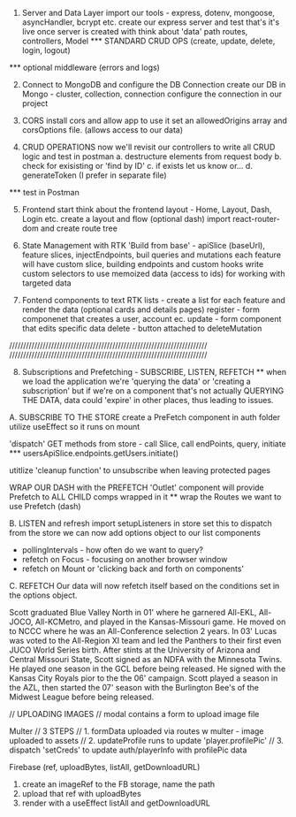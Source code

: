 1. Server and Data Layer
   import our tools - express, dotenv, mongoose, asyncHandler, bcrypt etc.
   create our express server and test that's it's live
   once server is created with think about 'data' path
   routes, controllers, Model
   \*\*\* STANDARD CRUD OPS (create, update, delete, login, logout)

\*\*\* optional middleware (errors and logs)

2. Connect to MongoDB and configure the DB Connection
   create our DB in Mongo - cluster, collection, connection
   configure the connection in our project

3. CORS
   install cors and allow app to use it
   set an allowedOrigins array and corsOptions file. (allows access to our data)

4. CRUD OPERATIONS
   now we'll revisit our controllers to write all CRUD logic and test in postman
   a. destructure elements from request body
   b. check for exisisting or 'find by ID'
   c. if exists let us know or...
   d. generateToken (I prefer in separate file)

\*\*\* test in Postman

5. Frontend
   start think about the frontend layout - Home, Layout, Dash, Login etc.
   create a layout and flow (optional dash)
   import react-router-dom and create route tree

6. State Management with RTK
   'Build from base' - apiSlice (baseUrl), feature slices, injectEndpoints, buil queries and mutations
   each feature will have custom slice, building endpoints and custom hooks
   write custom selectors to use memoized data (access to ids) for working with targeted data

7. Fontend components to text RTK
   lists - create a list for each feature and render the data (optional cards and details pages)
   register - form componenet that creates a user, account ec.
   update - form component that edits specific data
   delete - button attached to deleteMutation

///////////////////////////////////////////////////////////////////////
///////////////////////////////////////////////////////////////////////

8. Subscriptions and Prefetching - SUBSCRIBE, LISTEN, REFETCH
   \*\* when we load the application we're 'querying the data' or 'creating a subscription' but if we're on a component that's not actually QUERYING THE DATA, data could 'expire' in other places, thus leading to issues.

A. SUBSCRIBE TO THE STORE
create a PreFetch component in auth folder
utilize useEffect so it runs on mount

'dispatch' GET methods from store - call Slice, call endPoints, query, initiate
\*\*\* usersApiSlice.endpoints.getUsers.initiate()

utitlize 'cleanup function' to unsubscribe when leaving protected pages

WRAP OUR DASH with the PREFETCH
'Outlet' component will provide Prefetch to ALL CHILD comps wrapped in it
\*\* wrap the Routes we want to use Prefetch (dash)

B. LISTEN and refresh
import setupListeners in store
set this to dispatch from the store
we can now add options object to our list components

- pollingIntervals - how often do we want to query?
- refetch on Focus - focusing on another browser window
- refetch on Mount or 'clicking back and forth on components'

C. REFETCH
Our data will now refetch itself based on the conditions set in the options object.

Scott graduated Blue Valley North in 01' where he garnered All-EKL, All-JOCO, All-KCMetro, and played in the Kansas-Missouri game. He moved on to NCCC where he was an All-Conference selection 2 years. In 03' Lucas was voted to the All-Region XI team and led the Panthers to their first even JUCO World Series birth. After stints at the University of Arizona and Central Missouri State, Scott signed as an NDFA with the Minnesota Twins. He played one season in the GCL before being released. He signed with the Kansas City Royals pior to the the 06' campaign. Scott played a season in the AZL, then started the 07' season with the Burlington Bee's of the Midwest League before being released.

// UPLOADING IMAGES
// modal contains a form to upload image file

Multer
// 3 STEPS
// 1. formData uploaded via routes w multer - image uploaded to assets
// 2. updateProfile runs to update 'player.profilePic'
// 3. dispatch 'setCreds' to update auth/playerInfo with profilePic data

Firebase (ref, uploadBytes, listAll, getDownloadURL)

1. create an imageRef to the FB storage, name the path
2. upload that ref with uploadBytes
3. render with a useEffect listAll and getDownloadURL
